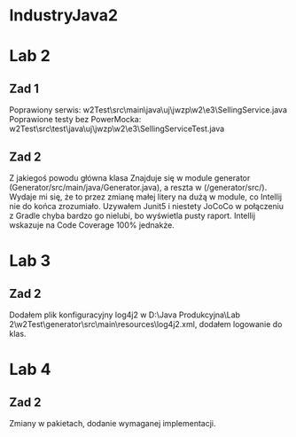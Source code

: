 # IndustryJava2

# Lab 2

## Zad 1
Poprawiony serwis: w2Test\src\main\java\uj\jwzp\w2\e3\SellingService.java  
Poprawione testy bez PowerMocka: w2Test\src\test\java\uj\jwzp\w2\e3\SellingServiceTest.java  

## Zad 2
Z jakiegoś powodu główna klasa Znajduje się w module generator (Generator/src/main/java/Generator.java), a reszta w (/generator/src/).  Wydaje mi się, że to przez zmianę małej litery na dużą w module, co Intellij nie do końca zrozumiało.   Uzywałem Junit5 i niestety JoCoCo w połączeniu z Gradle chyba bardzo go nielubi, bo wyświetla pusty raport.  Intellij wskazuje na Code Coverage 100% jednakże.

# Lab 3

## Zad 2 
Dodałem plik konfiguracyjny log4j2 w D:\Java Produkcyjna\Lab 2\w2Test\generator\src\main\resources\log4j2.xml, dodałem logowanie do klas.

# Lab 4

## Zad 2
Zmiany w pakietach, dodanie wymaganej implementacji. 
